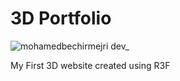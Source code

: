 # 3D Portfolio

![mohamedbechirmejri dev_](https://user-images.githubusercontent.com/76930306/225045274-a8a462d4-d0f5-4fed-af9f-656349117aea.png)

My First 3D website created using R3F
